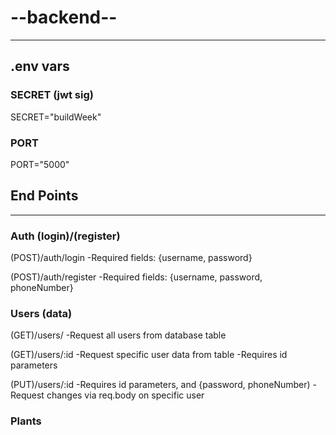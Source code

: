 # --backend--
----------------------
## .env vars
### SECRET (jwt sig)
SECRET="buildWeek"

### PORT 
PORT="5000"

## End Points
--------------------
### Auth (login)/(register)
(POST)/auth/login
-Required fields: {username, password}

(POST)/auth/register
-Required fields: {username, password, phoneNumber}

### Users (data)

(GET)/users/
-Request all users from database table

(GET)/users/:id
-Request specific user data from table
-Requires id parameters

(PUT)/users/:id
-Requires id parameters, and {password, phoneNumber)
-Request changes via req.body on specific user

### Plants
